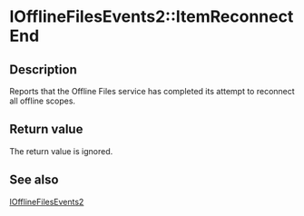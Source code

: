 # IOfflineFilesEvents2::ItemReconnectEnd

## Description

Reports that the Offline Files service has completed its attempt to reconnect all offline scopes.

## Return value

The return value is ignored.

## See also

[IOfflineFilesEvents2](https://learn.microsoft.com/previous-versions/windows/desktop/api/cscobj/nn-cscobj-iofflinefilesevents2)